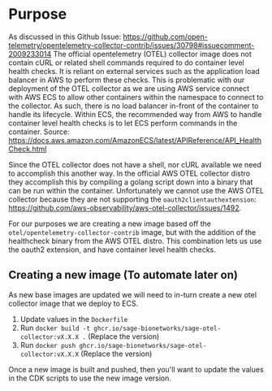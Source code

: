 # Purpose

As discussed in this Github Issue: <https://github.com/open-telemetry/opentelemetry-collector-contrib/issues/30798#issuecomment-2009233014>
The official opentelemetry (OTEL) collector image does not contain cURL or related shell
commands required to do container level health checks. It is reliant on external
services such as the application load balancer in AWS to perform these checks. This is
problematic with our deployment of the OTEL collector as we are using AWS
service connect with AWS ECS to allow other containers within the namespace to connect
to the collector. As such, there is no load balancer in-front of the container to handle
its lifecycle. Within ECS, the recommended way from AWS to handle container level health
checks is to let ECS perform commands in the container.
Source: <https://docs.aws.amazon.com/AmazonECS/latest/APIReference/API_HealthCheck.html>

Since the OTEL collector does not have a shell, nor cURL available we need to accomplish
this another way. In the official AWS OTEL collector distro they accomplish this by
compiling a golang script down into a binary that can be run within the container.
Unfortunately we cannot use the AWS OTEL collector because they are not supporting the
`oauth2clientauthextension`: <https://github.com/aws-observability/aws-otel-collector/issues/1492>.

For our purposes we are creating a new image based off the `otel/opentelemetry-collector-contrib` image,
but with the addition of the healthcheck binary from the AWS OTEL distro. This
combination lets us use the oauth2 extension, and have container level health checks.

## Creating a new image (To automate later on)

As new base images are updated we will need to in-turn create a new otel collector
image that we deploy to ECS.

1. Update values in the `Dockerfile`
2. Run `docker build -t ghcr.io/sage-bionetworks/sage-otel-collector:vX.X.X .` (Replace the version)
3. Run `docker push ghcr.io/sage-bionetworks/sage-otel-collector:vX.X.X` (Replace the version)

Once a new image is built and pushed, then you'll want to update the values in the CDK
scripts to use the new image version.
